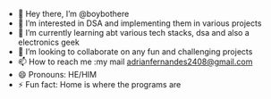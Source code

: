 - 👋 Hey there, I’m @boybothere
- 👀 I’m interested in DSA and implementing them in various projects
- 🌱 I’m currently learning abt various tech stacks, dsa and also a electronics geek
- 💞️ I’m looking to collaborate on any fun and challenging projects
- 📫 How to reach me :my mail adrianfernandes2408@gmail.com 
- 😄 Pronouns: HE/HIM
- ⚡ Fun fact: Home is where the programs are

<!---
boybothere/boybothere is a ✨ special ✨ repository because its `README.md` (this file) appears on your GitHub profile.
You can click the Preview link to take a look at your changes.
--->
